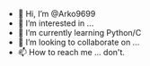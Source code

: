 - 👋 Hi, I’m @Arko9699
- 👀 I’m interested in ...
- 🌱 I’m currently learning Python/C
- 💞️ I’m looking to collaborate on ...
- 📫 How to reach me ... don't.

<!---
Arko9699/Arko9699 is a ✨ special ✨ repository because its `README.md` (this file) appears on your GitHub profile.
You can click the Preview link to take a look at your changes.
--->
